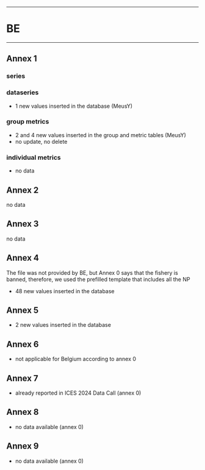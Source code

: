 -----------------------------------------------------------
# BE
-----------------------------------------------------------

## Annex 1

### series

### dataseries
- 1 new values inserted in the database (MeusY)

### group metrics
- 2 and 4 new values inserted in the group and metric tables (MeusY)
- no update, no delete

### individual metrics
- no data

## Annex 2
no data



## Annex 3
no data

## Annex 4
The file was not provided by BE, but Annex 0 says that the fishery is banned, 
therefore, we used the prefilled template that includes all the NP

- 48 new values inserted in the database

## Annex 5
-  2 new values inserted in the database

## Annex 6
- not applicable for Belgium according to annex 0



## Annex 7
- already reported in ICES 2024 Data Call (annex 0)



## Annex 8
- no data available (annex 0)

## Annex 9
- no data available (annex 0)

